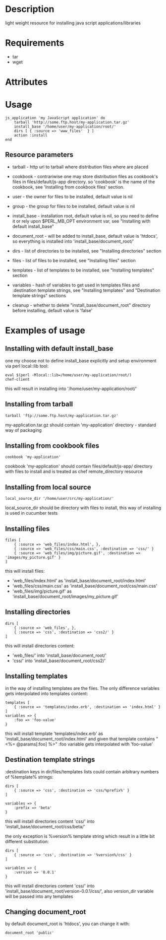 # Description
light weight resource for installing java script applications/libraries

# Requirements
 - tar
 - wget

# Attributes

# Usage

    js_application 'my JavaScript application' do
        tarball 'http://some.ftp.host/my-application.tar.gz'
        install_base '/home/user/my-application/root/'
        dirs [ { :source => 'www_files'  } ]
        action :install
    end

## Resource parameters

 -  tarball - http url to tarball where distribution files where are placed
 -  cookbook - contrariwise one may store distribution files as cookbook's files in files/default/js-app directory.
    so 'cookbook' is the name of the cookbook, see 'Installing from cookbook files' section.

 -  user - the owner for files to be installed, default value is nil
 -  group - the group for files to be installed, default value is nil 

 -  install_base - installation root, default value is nil, so you need to define it or rely upon $PERL_MB_OPT 
    environment var, see "Installing with default install_base"
    
 -  document_root - will be added to install_base, default value is 'htdocs', 
    so everything is installed into 'install_base/document_root/'

 -  dirs - list of directories to be installed, see "Installing directories" section
 -  files - list of files to be installed, see "Installing files" section
 -  templates - list of templates to be installed, see "Installing templates" section

 -  variables - hash of variables to get used in templates files and :destination template strings, 
    see "Installing templates" and "Destination template strings" sections 
        
 -  cleanup - whether to delete "install_base/document_root" directory before installing, default value is 'false'

# Examples of usage

## Installing with default install_base

one my choose not to define install_base explicitly and setup environment via perl local::lib tool:

    eval $(perl -Mlocal::lib=/home/user/my-application/root/)
    chef-client

this will result in installing into '/home/user/my-application/root/'

## Installing from tarball

    tarball 'ftp://some.ftp.host/my-application.tar.gz'    

my-application.tar.gz should contain 'my-application' directory - standard way of packaging

## Installing from cookbook files

    cookbook 'my-application'

cookbook 'my-application' should contain files/default/js-app/ directory with files to install and is treated as chef remote_directory
resource


## Installing from local source

    local_source_dir '/home/user/src/my-application/'
    
local_source_dir should be directory with files to install, this way of installing is used in cucumber tests


## Installing files

    files [
        { :source => 'web_files/index.html', },
        { :source => 'web_files/css/main.css', :destination => 'css/' }
        { :source => 'web_files/img/picture.gif', :destination => 'images/my_picture.gif' }
    ]

this will install files:

  - 'web_files/index.html' as 'install_base/document_root/index.html'
  - 'web_files/css/main.css' as 'install_base/document_root/css/main.css'
  - 'web_files/img/picture.gif' as 'install_base/document_root/images/my_picture.gif'
  

## Installing directories

    dirs [
        { :source => 'web_files', },
        { :source => 'css', :destination => 'css2/' }
    ]

this will install directories content:

  - 'web_files/' into 'install_base/document_root/'
  - 'css/' into 'install_base/document_root/css2/'
  
## Installing templates

in the way of installing templates are the files. The only difference variables gets interpolated into templates content:

    templates [
        { :source => 'templates/index.erb', :destination => 'index.html' }
    ]
    variables => {
        :foo => 'foo-value'
    }
  
this will install template 'templates/index.erb' as 'install_base/document_root/index.html' and given that
template contains "<%= @params[:foo] %>" :foo variable gets interpolated with 'foo-value'


## Destination template strings 

:destination keys in dir/files/templates lists could contain arbitrary numbers of %template% strings:

    dirs [
        { :source => 'css', :destination => 'css/%prefix%' }
    ]

    variables => {
        :prefix => 'beta'
    }

this will install directories content 'css/' into 'install_base/document_root/css/beta/'

the only exception is %version%  template string which result in a little bit different substitution:

    dirs [
        { :source => 'css', :destination => '%version%/css' }
    ]

    variables => {
        :version => '0.0.1'
    }

this will install directories content 'css/' into 'install_base/document_root/version-0.0.1/css/', also
version_dir variable will be passed into any templates


## Changing document_root

by default document_root is 'htdocs', you can change it with:

    document_root 'public'
    
    
